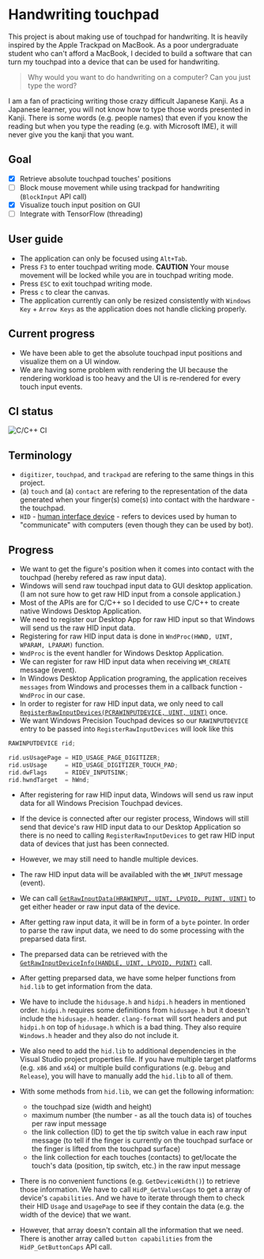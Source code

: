 # Handwriting touchpad

This project is about making use of touchpad for handwriting. It is heavily inspired by the Apple Trackpad on MacBook. As a poor undergraduate student who can't afford a MacBook, I decided to build a software that can turn my touchpad into a device that can be used for handwriting.

> Why would you want to do handwriting on a computer? Can you just type the word?

I am a fan of practicing writing those crazy difficult Japanese Kanji. As a Japanese learner, you will not know how to type those words presented in Kanji. There is some words (e.g. people names) that even if you know the reading but when you type the reading (e.g. with Microsoft IME), it will never give you the kanji that you want.

## Goal

- [x] Retrieve absolute touchpad touches' positions
- [ ] Block mouse movement while using trackpad for handwriting (`BlockInput` API call)
- [x] Visualize touch input position on GUI
- [ ] Integrate with TensorFlow (threading)

## User guide

- The application can only be focused using `Alt+Tab`.
- Press `F3` to enter touchpad writing mode. __CAUTION__ Your mouse movement will be locked while you are in touchpad writing mode.
- Press `ESC` to exit touchpad writing mode.
- Press `c` to clear the canvas.
- The application currently can only be resized consistently with `Windows Key` + `Arrow Keys` as the application does not handle clicking properly.

## Current progress

- We have been able to get the absolute touchpad input positions and visualize them on a UI window.
- We are having some problem with rendering the UI because the rendering workload is too heavy and the UI is re-rendered for every touch input events.

## CI status

![C/C++ CI](https://github.com/ichisadashioko/windows-touchpad/workflows/C/C++%20CI/badge.svg)

## Terminology

- `digitizer`, `touchpad`, and `trackpad` are refering to the same things in this project.
- (a) `touch` and (a) `contact` are refering to the representation of the data generated when your finger(s) come(s) into contact with the hardware - the touchpad.
- `HID` - [human interface device](https://en.wikipedia.org/wiki/Human_interface_device) - refers to devices used by human to "communicate" with computers (even though they can be used by bot).

## Progress

- We want to get the figure's position when it comes into contact with the touchpad (hereby refered as raw input data).
- Windows will send raw touchpad input data to GUI desktop application. (I am not sure how to get raw HID input from a console application.)
- Most of the APIs are for C/C++ so I decided to use C/C++ to create native Windows Desktop Application.
- We need to register our Desktop App for raw HID input so that Windows will send us the raw HID input data.
- Registering for raw HID input data is done in `WndProc(HWND, UINT, WPARAM, LPARAM)` function.
- `WndProc` is the event handler for Windows Desktop Application.
- We can register for raw HID input data when receiving `WM_CREATE` message (event).
- In Windows Desktop Application programing, the application receives `messages` from Windows and processes them in a callback function - `WndProc` in our case.
- In order to register for raw HID input data, we only need to call [`RegisterRawInputDevices(PCRAWINPUTDEVICE, UINT, UINT)`][registerrawinputdevices] once.
- We want Windows Precision Touchpad devices so our `RAWINPUTDEVICE` entry to be passed into `RegisterRawInputDevices` will look like this

```c
RAWINPUTDEVICE rid;

rid.usUsagePage = HID_USAGE_PAGE_DIGITIZER;
rid.usUsage     = HID_USAGE_DIGITIZER_TOUCH_PAD;
rid.dwFlags     = RIDEV_INPUTSINK;
rid.hwndTarget  = hWnd;
```

- After registering for raw HID input data, Windows will send us raw input data for all Windows Precision Touchpad devices.
- If the device is connected after our register process, Windows will still send that device's raw HID input data to our Desktop Application so there is no need to calling `RegisterRawInputDevices` to get raw HID input data of devices that just has been connected.
- However, we may still need to handle multiple devices.
- The raw HID input data will be availabled with the `WM_INPUT` message (event).
- We can call [`GetRawInputData(HRAWINPUT, UINT, LPVOID, PUINT, UINT)`][getrawinputdata] to get either header or raw input data of the device.
- After getting raw input data, it will be in form of a `byte` pointer. In order to parse the raw input data, we need to do some processing with the preparsed data first.
- The preparsed data can be retrieved with the [`GetRawInputDeviceInfo(HANDLE, UINT, LPVOID, PUINT)`][getrawinputdeviceinfoa] call.
- After getting preparsed data, we have some helper functions from `hid.lib` to get information from the data.
- We have to include the `hidusage.h` and `hidpi.h` headers in mentioned order. `hidpi.h` requires some definitions from `hidusage.h` but it doesn't include the `hidusage.h` header. `clang-format` will sort headers and put `hidpi.h` on top of `hidusage.h` which is a bad thing. They also require `Windows.h` header and they also do not include it.
- We also need to add the `hid.lib` to additional dependencies in the Visual Studio project properties file. If you have multiple target platforms (e.g. `x86` and `x64`) or multiple build configurations (e.g. `Debug` and `Release`), you will have to manually add the `hid.lib` to all of them.

- With some methods from `hid.lib`, we can get the following information:

    - the touchpad size (width and height)
    - maximum number (the number - as all the touch data is) of touches per raw input message
    - the link collection (ID) to get the tip switch value in each raw input message (to tell if the finger is currently on the touchpad surface or the finger is lifted from the touchpad surface)
    - the link collection for each touches (contacts) to get/locate the touch's data (position, tip switch, etc.) in the raw input message

- There is no convenient functions (e.g. `GetDeviceWidth()`) to retrieve those information. We have to call `HidP_GetValuesCaps` to get a array of device's `capabilities`. And we have to iterate through them to check their HID `Usage` and `UsagePage` to see if they contain the data (e.g. the width of the device) that we want.
- However, that array doesn't contain all the information that we need. There is another array called `button capabilities` from the `HidP_GetButtonCaps` API call.

[getrawinputdeviceinfoa]: https://docs.microsoft.com/en-us/windows/win32/api/winuser/nf-winuser-getrawinputdeviceinfoa
[getrawinputdata]: https://docs.microsoft.com/en-us/windows/win32/api/winuser/nf-winuser-getrawinputdata
[registerrawinputdevices]: https://docs.microsoft.com/en-us/windows/win32/api/winuser/nf-winuser-registerrawinputdevices
